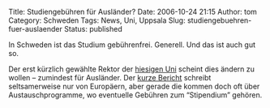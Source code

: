 Title: Studiengebühren für Ausländer?
Date: 2006-10-24 21:15
Author: tom
Category: Schweden
Tags: News, Uni, Uppsala
Slug: studiengebuehren-fuer-auslaender
Status: published

In Schweden ist das Studium gebührenfrei. Generell. Und das ist auch gut
so.

Der erst kürzlich gewählte Rektor der [hiesigen Uni](http://www.uu.se)
scheint dies ändern zu wollen – zumindest für Ausländer. Der [kurze
Bericht](http://www.sr.se/cgi-bin/uppland/nyheter/artikel.asp?artikel=987456)
schreibt seltsamerweise nur von Europäern, aber gerade die kommen doch
oft über Austauschprogramme, wo eventuelle Gebühren zum “Stipendium”
gehören.

